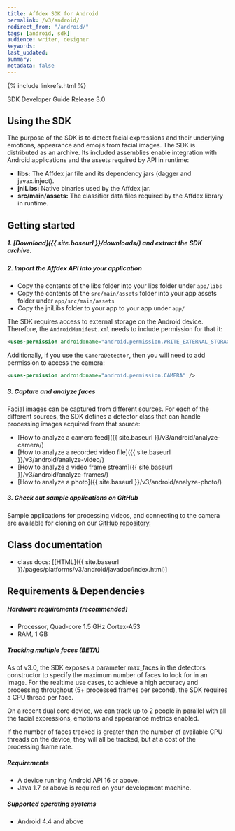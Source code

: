 ```yaml
---
title: Affdex SDK for Android
permalink: /v3/android/
redirect_from: "/android/"
tags: [android, sdk]
audience: writer, designer
keywords:
last_updated:
summary:
metadata: false
---
```


{% include linkrefs.html %}

SDK Developer Guide Release 3.0

## Using the SDK

The purpose of the SDK is to detect facial expressions and their underlying emotions, appearance and emojis from facial images. The SDK is distributed as an archive. Its included assemblies enable integration with Android applications and the assets required by API in runtime:

* **libs:** The Affdex jar file and its dependency jars (dagger and javax.inject).
* **jniLibs:** Native binaries used by the Affdex jar.
* **src/main/assets:** The classifier data files required by the Affdex library in runtime.

## Getting started

##### 1. [Download]({{ site.baseurl }}/downloads/) and extract the SDK archive.
##### 2. Import the Affdex API into your application
* Copy the contents of the libs folder into your libs folder under ```app/libs```
* Copy the contents of the ```src/main/assets``` folder into your app assets folder under ```app/src/main/assets```
* Copy the jniLibs folder to your app to your app under ```app/```

 The SDK requires access to external storage on the Android device. Therefore, the ```AndroidManifest.xml``` needs to include permission for that it:

 ```xml
<uses-permission android:name="android.permission.WRITE_EXTERNAL_STORAGE" />
 ```

Additionally, if you use the `CameraDetector`, then you will need to add permission to access the camera:

```xml
<uses-permission android:name="android.permission.CAMERA" />
```

##### 3. Capture and analyze faces

Facial images can be captured from different sources. For each of the different sources, the SDK defines a detector class that can handle processing images acquired from that source:

* [How to analyze a camera feed]({{ site.baseurl }}/v3/android/analyze-camera/)
* [How to analyze a recorded video file]({{ site.baseurl }}/v3/android/analyze-video/)
* [How to analyze a video frame stream]({{ site.baseurl }}/v3/android/analyze-frames/)
* [How to analyze a photo]({{ site.baseurl }}/v3/android/analyze-photo/)

##### 3. Check out sample applications on GitHub
Sample applications for processing videos, and connecting to the camera are available for cloning on our [GitHub repository.](http://github.com/Affectiva/android-sdk-samples)

## Class documentation
* class docs: [[HTML]({{ site.baseurl }}/pages/platforms/v3/android/javadoc/index.html)]

## Requirements & Dependencies

##### Hardware requirements (recommended)

*	Processor, Quad-core 1.5 GHz Cortex-A53
*	RAM, 1 GB

##### Tracking multiple faces (BETA)
As of v3.0, the SDK exposes a parameter max_faces in the detectors constructor to specify the maximum number of faces to look for in an image. For the realtime use cases, to achieve a high accuracy and processing throughput (5+ processed frames per second), the SDK requires a CPU thread per face.

On a recent dual core device, we can track up to 2 people in parallel with all the facial expressions, emotions and appearance metrics enabled.

If the number of faces tracked is greater than the number of available CPU threads on the device, they will all be tracked, but at a cost of the processing frame rate.

##### Requirements

* A device running Android API 16 or above.
* Java 1.7 or above is required on your development machine.

##### Supported operating systems

*	Android 4.4 and above
